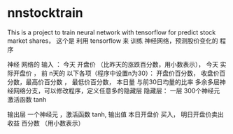 # nnstocktrain
This is a project to train neural network with tensorflow for predict stock market shares， 这个是 利用 tensorflow 来 训练 神经网络，预测股价变化的 程序


神经 网络的 输入 ：
今天 开盘价 （比昨天的涨跌百分数，用小数表示）， 今天 实际开盘价 ， 前 n天的  以下各项（程序中设置n为30）：
开盘价百分数，  收盘价百分数，最高价百分数 ， 最低价百分数， 本日量 与前30日均量的比率
多余多层神经网络分支，可以修改程序，定义任意多的隐藏层
隐藏层： 一层  300个神经元  激活函数  tanh  

输出层   一个神经元 ，激活函数  tanh,  输出值   本日开盘价 买入， 明日开盘价卖出 收益 百分数 （用小数表示）

